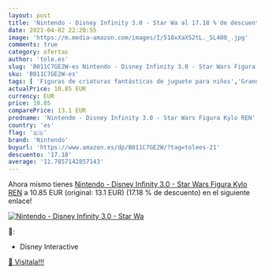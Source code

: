 ```yaml
---
layout: post
title: 'Nintendo - Disney Infinity 3.0 - Star Wa al 17.18 % de descuento'
date: 2021-04-02 22:20:55
image: 'https://m.media-amazon.com/images/I/518xXaXS2tL._SL400_.jpg'
comments: true
category: ofertas
author: 'tole.es'
slug: 'B011C7GE2W-es Nintendo - Disney Infinity 3.0 - Star Wars Figura Kylo REN'
sku: 'B011C7GE2W-es'
tags: [ 'Figuras de criaturas fantásticas de juguete para niños','Grandes electrodomésticos','Juguetes','Juguetes y juegos','Muñecos y figuras','Piezas y accesorio para campanas extractoras','Piezas y accesorios','disney','infinity','nintendo', ]
actualPrice: 10.85 EUR
currency: EUR
price: 10.85
comparePrice: 13.1 EUR
prodname: 'Nintendo - Disney Infinity 3.0 - Star Wars Figura Kylo REN'
country: 'es'
flag: '🇪🇸'
brand: 'Nintendo'
buyurl: 'https://www.amazon.es/dp/B011C7GE2W/?tag=tolees-21'
descuento: '17.18'
average: '11.7857142857143'
---
```


Ahora mismo tienes [Nintendo - Disney Infinity 3.0 - Star Wars Figura Kylo REN](https://www.amazon.es/dp/B011C7GE2W/?tag=tolees-21) a 10.85 EUR (original: 13.1 EUR) (17.18 %  de descuento) en el siguiente enlace!

[![Nintendo - Disney Infinity 3.0 - Star Wa](https://m.media-amazon.com/images/I/518xXaXS2tL._SL400_.jpg)](https://www.amazon.es/dp/B011C7GE2W/?tag=tolees-21)

🔎:

- Disney Interactive

[🛒 Visítala!!!](https://www.amazon.es/dp/B011C7GE2W/?tag=tolees-21)
